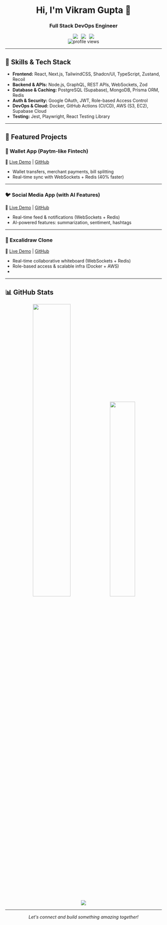 <div align="center">
  <h1>Hi, I'm Vikram Gupta 👋</h1>
  <h3>Full Stack DevOps Engineer</h3>
  
  <div align="center" style="display: flex; gap: 10px; justify-content: center;">
  <a href="https://www.linkedin.com/in/vibhu-gupta-918042221/">
    <img src="https://img.shields.io/badge/LinkedIn-0077B5?style=for-the-badge&logo=linkedin&logoColor=white" />
  </a>
  <a href="https://github.com/10xdevian">
    <img src="https://img.shields.io/badge/GitHub-181717?style=for-the-badge&logo=github&logoColor=white" />
  </a>
  <a href="mailto:your-email@example.com">
    <img src="https://img.shields.io/badge/Email-D14836?style=for-the-badge&logo=gmail&logoColor=white" />
  </a>
</div>

  <img src="https://komarev.com/ghpvc/?username=10xdevian&label=Profile%20views&color=0e75b6&style=flat" alt="profile views" />
</div>

---

## 🚀 Skills & Tech Stack

- **Frontend:** React, Next.js, TailwindCSS, Shadcn/UI, TypeScript, Zustand, Recoil
- **Backend & APIs:** Node.js, GraphQL, REST APIs, WebSockets, Zod
- **Database & Caching:** PostgreSQL (Supabase), MongoDB, Prisma ORM, Redis
- **Auth & Security:** Google OAuth, JWT, Role-based Access Control
- **DevOps & Cloud:** Docker, GitHub Actions (CI/CD), AWS (S3, EC2), Supabase Cloud
- **Testing:** Jest, Playwright, React Testing Library

---

## 💼 Featured Projects

### 🏦 Wallet App (Paytm-like Fintech)

🔗 [Live Demo](#) <!-- Add later --> | [GitHub](https://github.com/10xdevian/wallet-app)

- Wallet transfers, merchant payments, bill splitting
- Real-time sync with WebSockets + Redis (40% faster)

---

### 🐦 Social Media App (with AI Features)

🔗 [Live Demo](#) <!-- Add later --> | [GitHub](https://github.com/10xdevian/twitter-clone)

- Real-time feed & notifications (WebSockets + Redis)
- AI-powered features: summarization, sentiment, hashtags

---

### 📝 Excalidraw Clone

🔗 [Live Demo](#) <!-- Add later --> | [GitHub](https://github.com/10xdevian/excalidraw-clone)

- Real-time collaborative whiteboard (WebSockets + Redis)
- Role-based access & scalable infra (Docker + AWS)
- 

---

## 📊 GitHub Stats

<div align="center">
  <img width="49%" src="https://github-readme-stats.vercel.app/api?username=10xdevian&show_icons=true&theme=react&hide_border=true" />
  <img width="40%" src="https://github-readme-stats.vercel.app/api/top-langs?username=10xdevian&layout=compact&theme=react&hide_border=true" />
</div>

<div align="center">
  <a href="https://git.io/streak-stats">
    <img src="https://streak-stats.demolab.com?user=10xdevian&theme=gruvbox-duo&hide_border=true" />
  </a>
</div>

---

<div align="center">
  <i>Let's connect and build something amazing together!</i>
</div>
